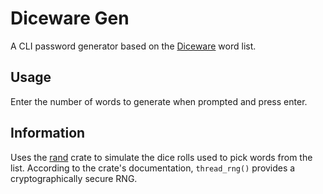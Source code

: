 # Diceware Gen

A CLI password generator based on the [Diceware](https://theworld.com/~reinhold/diceware.html) word list.

## Usage

Enter the number of words to generate when prompted and press enter.

## Information

Uses the [rand](https://crates.io/crates/rand) crate to simulate the dice rolls used to pick words from the list.
According to the crate's documentation, `thread_rng()` provides a cryptographically secure RNG.
